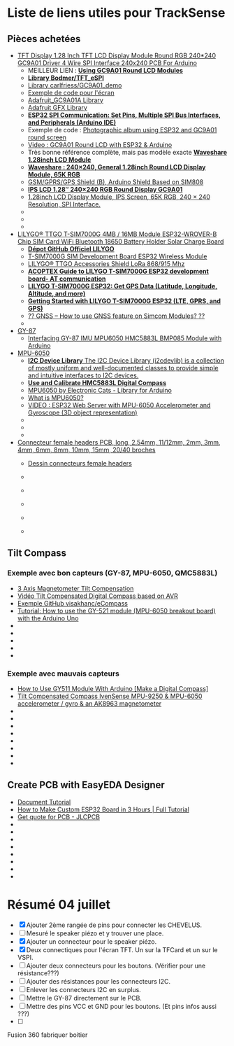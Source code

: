 # Liste de liens utiles pour TrackSense

## Pièces achetées
- [TFT Display 1.28 Inch TFT LCD Display Module Round RGB 240*240 GC9A01 Driver 4 Wire SPI Interface 240x240 PCB For Arduino](https://www.aliexpress.com/item/1005004069703494.html?srcSns=sns_Copy&spreadType=socialShare&bizType=ProductDetail&social_params=21018125847&aff_fcid=758808047003419696b22455e753711e-1687962343164-00515-_m04stUc&tt=MG&aff_fsk=_m04stUc&aff_platform=default&sk=_m04stUc&aff_trace_key=758808047003419696b22455e753711e-1687962343164-00515-_m04stUc&shareId=21018125847&businessType=ProductDetail&platform=AE&terminal_id=d6ae26a2e68a44279702cbb2af9bb07f&afSmartRedirect=y#nav-specification)
  - MEILLEUR LIEN : [**Using GC9A01 Round LCD Modules**](https://dronebotworkshop.com/gc9a01/)
  - [**Library Bodmer/TFT_eSPI**](https://github.com/Bodmer/TFT_eSPI/blob/master/User_Setups/Setup200_GC9A01.h)
  - [Library carlfriess/GC9A01_demo]()
  - [Exemple de code pour l'écran](https://www.makerfabs.com/gc9a01-1.28-inch-round-lcd-module.html)
  - [Adafruit_GC9A01A Library](https://github.com/adafruit/Adafruit_GC9A01A)  
  - [Adafruit GFX Library](https://github.com/adafruit/Adafruit-GFX-Library/blob/master/README.md)
  - [**ESP32 SPI Communication: Set Pins, Multiple SPI Bus Interfaces, and Peripherals (Arduino IDE)**](https://randomnerdtutorials.com/esp32-spi-communication-arduino/)
  - Exemple de code : [Photographic album using ESP32 and GC9A01 round screen](https://giltesa.com/en/2021/01/05/photographic-album-using-esp32-and-gc9a01-round-screen)
  - [Video : GC9A01 Round LCD with ESP32 & Arduino](https://www.youtube.com/watch?v=k2c2zCmC_X0)
  - Très bonne référence complète, mais pas modèle exacte [**Waveshare 1.28inch LCD Module**](https://www.waveshare.com/wiki/1.28inch_LCD_Module)
  - [**Waveshare : 240×240, General 1.28inch Round LCD Display Module, 65K RGB**](https://www.waveshare.com/1.28inch-LCD-Module.htm)
  - [GSM/GPRS/GPS Shield (B), Arduino Shield Based on SIM808 ](https://www.waveshare.com/wiki/GSM/GPRS/GPS_Shield_(B))
  - [**IPS LCD 1.28″ 240×240 RGB Round Display GC9A01**](https://protosupplies.com/product/ips-lcd-128-round-square-display-gc9a01-copy/)
  - [1.28inch LCD Display Module, IPS Screen, 65K RGB, 240 × 240 Resolution, SPI Interface. ](https://www.waveshare.com/wiki/1.28inch_LCD_Module#Introduction)
  - []()
  - []()
  - []()
- [LILYGO® TTGO T-SIM7000G 4MB / 16MB Module ESP32-WROVER-B Chip SIM Card WiFi Bluetooth 18650 Battery Holder Solar Charge Board](https://www.aliexpress.com/item/1005003094951052.html?spm=a2g0o.productlist.main.3.1a1a5740L7h1SR&algo_pvid=3b26d104-ae2f-4380-8052-8678d1a883ed&algo_exp_id=3b26d104-ae2f-4380-8052-8678d1a883ed-1&pdp_npi=3%40dis%21CAD%2149.28%2149.28%21%21%21%21%21%40211bd8be16881367152552303d07c3%2112000024051725112%21sea%21CA%210&curPageLogUid=yhWCcz28lw2N)
  - [**Dépot GitHub Officiel LILYGO**](https://github.com/Xinyuan-LilyGO/LilyGO-T-SIM7000G)
  - [T-SIM7000G SIM Development Board ESP32 Wireless Module](https://www.lilygo.cc/products/t-sim7000g)
  - [LILYGO® TTGO Accessories Shield LoRa 868/915 Mhz](https://www.tindie.com/products/lilygo/lilygo-ttgo-accessories-shield-lora-868915-mhz/)
  - [**ACOPTEX Guide to LILYGO T-SIM7000G ESP32 development board- AT communication**](https://acoptex.com/wp/guide-to-lilygo-t-sim7000g-esp32-development-board/)
  - [**LILYGO T-SIM7000G ESP32: Get GPS Data (Latitude, Longitude, Altitude, and more)**](https://randomnerdtutorials.com/lilygo-t-sim7000g-esp32-gps-data/)
  - [**Getting Started with LILYGO T-SIM7000G ESP32 (LTE, GPRS, and GPS)**](https://randomnerdtutorials.com/lilygo-t-sim7000g-esp32-lte-gprs-gps/)
  - [?? GNSS – How to use GNSS feature on Simcom Modules? ??](https://m2msupport.net/m2msupport/gnss-how-to-use-gnss-feature-on-simcom-modules/)
  - []()
- [GY-87]()
  - [Interfacing GY-87 IMU MPU6050 HMC5883L BMP085 Module with Arduino](https://electropeak.com/learn/interfacing-gy-87-10dof-imu-mpu6050-hmc5883l-bmp085-module-with-arduino/)
- [MPU-6050]()
  - [**I2C Device Library** The I2C Device Library (i2cdevlib) is a collection of mostly uniform and well-documented classes to provide simple and intuitive interfaces to I2C devices.](https://github.com/jrowberg/i2cdevlib/tree/master/Arduino/MPU6050)
  - [**Use and Calibrate HMC5883L Digital Compass**](https://www.best-microcontroller-projects.com/hmc5883l.html)
  - [MPU6050 by Electronic Cats - Library for Arduino](https://github.com/ElectronicCats/mpu6050/tree/master)
  - [What is MPU6050?](https://github.com/ElectronicCats/mpu6050/wiki/1.-What-is-MPU6050%3F#features)
  - [VIDEO : ESP32 Web Server with MPU-6050 Accelerometer and Gyroscope (3D object representation)](https://www.youtube.com/watch?v=dXcF-Uqa-gw)
  - []()
  - []()
  - []()
- [Connecteur female headers PCB, long, 2.54mm, 11/12mm, 2mm, 3mm, 4mm, 6mm, 8mm, 10mm, 15mm, 20/40 broches](https://fr.aliexpress.com/item/1005003961219838.html?spm=a2g0o.detail.0.0.3789fYbafYbajp&gps-id=pcDetailTopMoreOtherSeller&scm=1007.40050.281175.0&scm_id=1007.40050.281175.0&scm-url=1007.40050.281175.0&pvid=3dd93779-9ecc-4d7b-9a69-51549ba19462&_t=gps-id:pcDetailTopMoreOtherSeller,scm-url:1007.40050.281175.0,pvid:3dd93779-9ecc-4d7b-9a69-51549ba19462,tpp_buckets:668%232846%238116%232002&pdp_npi=3%40dis%21CAD%211.65%211.65%21%21%21%21%21%402101ec1f16884816869006605eff6d%2112000027575194850%21rec%21CA%21)
  - [Dessin connecteurs female headers](https://fr.aliexpress.com/item/4000979967513.html?spm=a2g0o.detail.0.0.4a767yp77yp7Mx&gps-id=pcDetailTopMoreOtherSeller&scm=1007.40050.281175.0&scm_id=1007.40050.281175.0&scm-url=1007.40050.281175.0&pvid=e7105b2a-5874-40fd-b602-fba5c134012f&_t=gps-id:pcDetailTopMoreOtherSeller,scm-url:1007.40050.281175.0,pvid:e7105b2a-5874-40fd-b602-fba5c134012f,tpp_buckets:668%232846%238116%232002&pdp_npi=3%40dis%21CAD%211.0%210.95%21%21%21%21%21%402101ead816884800553916301ef787%2110000013144422244%21rec%21CA%21)
  - []()

  - []()
  - []()
  - []()
  - []()


## Tilt Compass
### Exemple avec bon capteurs (GY-87, MPU-6050, QMC5883L)
- [3 Axis Magnetometer Tilt Compensation](https://www.best-microcontroller-projects.com/magnetometer-tilt-compensation.html)
- [Vidéo Tilt Compensated Digital Compass based on AVR](https://www.youtube.com/watch?v=spmMMIMboPY)
- [Exemple GitHub visakhanc/eCompass](https://github.com/visakhanc/eCompass/blob/master/README.md)
- [Tutorial: How to use the GY-521 module (MPU-6050 breakout board) with the Arduino Uno](https://mschoeffler.com/2017/10/05/tutorial-how-to-use-the-gy-521-module-mpu-6050-breakout-board-with-the-arduino-uno/)
- []()
- []()
- []()
- []()
- []()

### Exemple avec mauvais capteurs
- [How to Use GY511 Module With Arduino [Make a Digital Compass]](https://www.instructables.com/How-to-Use-GY511-Module-With-Arduino-Make-a-Digita/)
- [Tilt Compensated Compass IvenSense MPU-9250 & MPU-6050 accelerometer / gyro & an AK8963 magnetometer](https://www.instructables.com/Tilt-Compensated-Compass/)
- []()
- []()
- []()
- []()
- []()
- []()
- []()
- []()


## Create PCB with EasyEDA Designer
- [Document Tutorial](https://docs.easyeda.com/en/Introduction/Schematic-Capture/index.html)
- [How to Make Custom ESP32 Board in 3 Hours | Full Tutorial](https://www.youtube.com/watch?app=desktop&v=S_p0YV-JlfU&feature=youtu.be)
- [Get quote for PCB - JLCPCB](https://cart.jlcpcb.com/quote)
- []()
- []()
- []()
- []()
- []()
- []()
- []()
- []()







# Résumé 04 juillet

- [x] Ajouter 2ème rangée de pins pour connecter les CHEVELUS. 
- [ ] Mesuré le speaker piézo et y trouver une place.
- [x] Ajouter un connecteur pour le speaker piézo.
- [x] Deux connectiques pour l'écran TFT. Un sur la TFCard et un sur le VSPI.
- [ ] Ajouter deux connecteurs pour les boutons. (Vérifier pour une résistance???)
- [ ] Ajouter des résistances pour les connecteurs I2C.
- [ ] Enlever les connecteurs I2C en surplus.
- [ ] Mettre le GY-87 directement sur le PCB.
- [ ] Mettre des pins VCC et GND pour les boutons. (Et pins infos aussi ???)
- [ ] 




Fusion 360 fabriquer boitier


